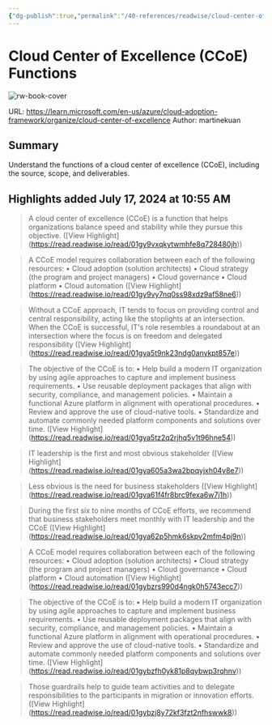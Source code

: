 ```yaml
---
{"dg-publish":true,"permalink":"/40-references/readwise/cloud-center-of-excellence-c-co-e-functions/","tags":["rw/articles"]}
---
```


# Cloud Center of Excellence (CCoE) Functions

![rw-book-cover](https://learn.microsoft.com/en-us/media/logos/logo-ms-social.png)
  
URL: https://learn.microsoft.com/en-us/azure/cloud-adoption-framework/organize/cloud-center-of-excellence
Author: martinekuan

## Summary

Understand the functions of a cloud center of excellence (CCoE), including the source, scope, and deliverables.

## Highlights added July 17, 2024 at 10:55 AM
>A cloud center of excellence (CCoE) is a function that helps organizations balance speed and stability while they pursue this objective. ([View Highlight] (https://read.readwise.io/read/01gy9vxqkytwmhfe8q728480jh))


>A CCoE model requires collaboration between each of the following resources:
>• Cloud adoption (solution architects)
>• Cloud strategy (the program and project managers)
>• Cloud governance
>• Cloud platform
>• Cloud automation ([View Highlight] (https://read.readwise.io/read/01gy9vy7nq0ss98xdz9af58ne6))


>Without a CCoE approach, IT tends to focus on providing control and central responsibility, acting like the stoplights at an intersection. When the CCoE is successful, IT's role resembles a roundabout at an intersection where the focus is on freedom and delegated responsibility ([View Highlight] (https://read.readwise.io/read/01gya5t9nk23ndg0anykpt857e))


>The objective of the CCoE is to:
>• Help build a modern IT organization by using agile approaches to capture and implement business requirements.
>• Use reusable deployment packages that align with security, compliance, and management policies.
>• Maintain a functional Azure platform in alignment with operational procedures.
>• Review and approve the use of cloud-native tools.
>• Standardize and automate commonly needed platform components and solutions over time. ([View Highlight] (https://read.readwise.io/read/01gya5tz2q2rjhq5v1t96hne54))


>IT leadership is the first and most obvious stakeholder ([View Highlight] (https://read.readwise.io/read/01gya605a3wa2bpqyjxh04y8e7))


>Less obvious is the need for business stakeholders ([View Highlight] (https://read.readwise.io/read/01gya61f4fr8brc9fexa6w7j1h))


>During the first six to nine months of CCoE efforts, we recommend that business stakeholders meet monthly with IT leadership and the CCoE ([View Highlight] (https://read.readwise.io/read/01gya62p5hmk6skpv2mfm4pj9n))


>A CCoE model requires collaboration between each of the following resources:
>• Cloud adoption (solution architects)
>• Cloud strategy (the program and project managers)
>• Cloud governance
>• Cloud platform
>• Cloud automation ([View Highlight] (https://read.readwise.io/read/01gybzrs990d4ngk0h5743ecc7))


>The objective of the CCoE is to:
>• Help build a modern IT organization by using agile approaches to capture and implement business requirements.
>• Use reusable deployment packages that align with security, compliance, and management policies.
>• Maintain a functional Azure platform in alignment with operational procedures.
>• Review and approve the use of cloud-native tools.
>• Standardize and automate commonly needed platform components and solutions over time. ([View Highlight] (https://read.readwise.io/read/01gybzfh0yk81p8qybwp3rqhnv))


>Those guardrails help to guide team activities and to delegate responsibilities to the participants in migration or innovation efforts. ([View Highlight] (https://read.readwise.io/read/01gybzj8y72kf3fzt2nfhswwk8))


